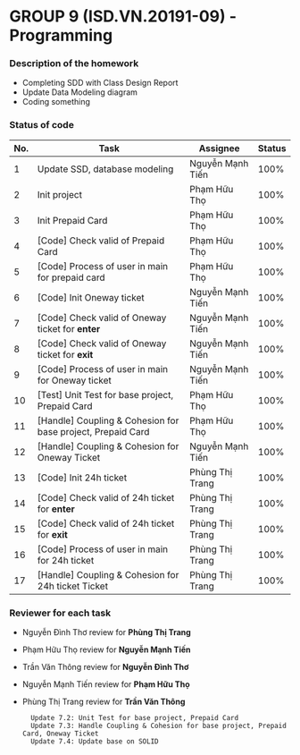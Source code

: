 # GROUP 9 (ISD.VN.20191-09) - Programming #

### Description of the homework ###
* Completing SDD with Class Design Report
* Update Data Modeling diagram
* Coding something 
### Status of code ###
|No.|Task|Assignee|Status|
|---|----|--------|------|
|1|Update SSD, database modeling|Nguyễn Mạnh Tiến|100%
|2|Init project|Phạm Hữu Thọ|100%|
|3|Init Prepaid Card|Phạm Hữu Thọ|100%| 
|4|[Code] Check valid of Prepaid Card |Phạm Hữu Thọ|100%| 
|5|[Code] Process of user in main for prepaid card |Phạm Hữu Thọ|100%| 
|6|[Code] Init Oneway ticket |Nguyễn Mạnh Tiến|100%| 
|7|[Code] Check valid of Oneway ticket for **enter** |Nguyễn Mạnh Tiến|100%| 
|8|[Code] Check valid of Oneway ticket for **exit** |Nguyễn Mạnh Tiến|100%| 
|9|[Code] Process of user in main for Oneway ticket |Nguyễn Mạnh Tiến|100%| 
|10|[Test] Unit Test for base project, Prepaid Card |Phạm Hữu Thọ|100%| 
|11|[Handle] Coupling & Cohesion for base project, Prepaid Card |Phạm Hữu Thọ|100%| 
|12|[Handle] Coupling & Cohesion for Oneway Ticket |Nguyễn Mạnh Tiến|100%| 
|13|[Code] Init 24h ticket |Phùng Thị Trang|100%| 
|14|[Code] Check valid of 24h ticket for **enter** |Phùng Thị Trang|100%| 
|15|[Code] Check valid of 24h ticket for **exit** |Phùng Thị Trang|100%| 
|16|[Code] Process of user in main for 24h ticket |Phùng Thị Trang|100%|  
|17|[Handle] Coupling & Cohesion for 24h ticket Ticket |Phùng Thị Trang|100%|
### Reviewer for each task ###
* Nguyễn Đình Thơ review for **Phùng Thị Trang**
* Phạm Hữu Thọ review for **Nguyễn Mạnh Tiến**
* Trần Văn Thông review for **Nguyễn Đình Thơ**
* Nguyễn Mạnh Tiến review for **Phạm Hữu Thọ**
* Phùng Thị Trang review for **Trần Văn Thông**

        Update 7.2: Unit Test for base project, Prepaid Card
        Update 7.3: Handle Coupling & Cohesion for base project, Prepaid Card, Oneway Ticket
        Update 7.4: Update base on SOLID 
